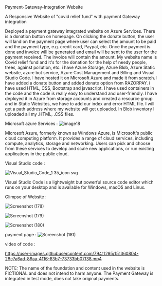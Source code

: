 Payment-Gateway-Integration Website

A Responsive Website of "covid relief fund" with payment Gateway integration

Deployed a payment gateway integrated website on Azure Services. There is a donation button on homepage. On clicking the donate button, the user will land on the payment page where user can select the amount to be paid and the payment type, e.g. credit card, Paypal, etc. Once the payment is done and invoice will be generated and email will be sent to the user for the payment received. The invoice will contain the amount. My website name is Covid relief fund and it's for the donation for the help of needy people, trees, against pollution, etc. i have Azure Storage, Azure Blob, Azure Static website, azure bot service, Azure Cost Management and Billing and Visual Studio Code. I have hosted it on Microsoft Azure and made it from scratch. I have added a donate button and added donate option from RAZORPAY. i have used HTML, CSS, Bootstrap and javascript.
I have used containers in the code and the code is really easy to understand and user-friendly. I have deployed it in Azure from storage accounts and created a resource group and in Static Websites, we have to add our index and error HTML file. I will get a path address where my website will get uploaded. In Blob inventory I uploaded all my .HTML, .CSS files.

Microsoft azure Services :
![image18](https://user-images.githubusercontent.com/79411295/151357121-1da849e4-fcb2-4e42-b567-262f56d32448.png)

Microsoft Azure, formerly known as Windows Azure, is Microsoft's public cloud computing platform. It provides a range of cloud services, including compute, analytics, storage and networking. Users can pick and choose from these services to develop and scale new applications, or run existing applications in the public cloud.

Visual Studio code :


![Visual_Studio_Code_1 35_icon svg](https://user-images.githubusercontent.com/79411295/151357490-a4c557fa-ab9b-4354-ab5f-79f516e54c5d.png)

Visual Studio Code is a lightweight but powerful source code editor which runs on your desktop and is available for Windows, macOS and Linux.

Glimpse of Website :

![Screenshot (178)](https://user-images.githubusercontent.com/79411295/151355851-8718a1b3-3746-4209-81ea-ca96cb4e7735.png)

![Screenshot (179)](https://user-images.githubusercontent.com/79411295/151357738-bb3444eb-b1c9-415d-8982-57aeb9ca5802.png)

![Screenshot (180)](https://user-images.githubusercontent.com/79411295/151357780-a7dfbf99-8a84-420a-b69a-48781adcdb26.png)




payment page :
![Screenshot (181)](https://user-images.githubusercontent.com/79411295/151357842-1f42156f-5baf-437b-947b-a58a867418d2.png)



video of code :

https://user-images.githubusercontent.com/79411295/151360804-28c7a6ad-86aa-4116-83b7-73733bb07f38.mp4





NOTE: The name of the foundation and content used in the website is FICTIONAL and does not intend to harm anyone. The Payment Gateway is integrated in test mode, does not take original payments.
